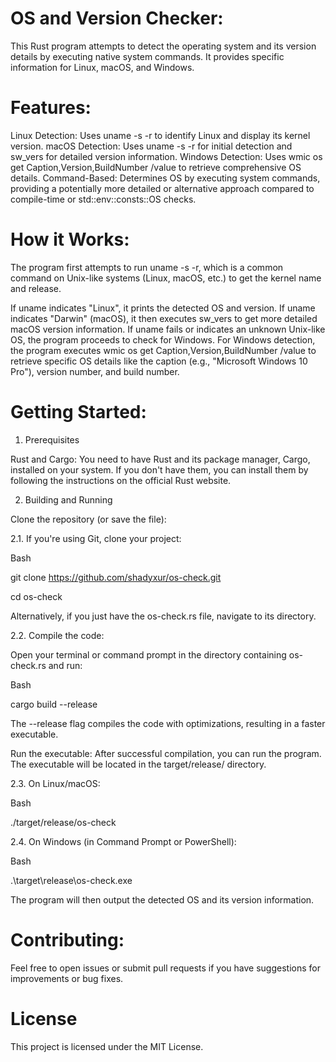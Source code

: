 # OS and Version Checker:
This Rust program attempts to detect the operating system and its version details by executing native system commands. It provides specific information for Linux, macOS, and Windows.

# Features:
Linux Detection: Uses uname -s -r to identify Linux and display its kernel version.
macOS Detection: Uses uname -s -r for initial detection and sw_vers for detailed version information.
Windows Detection: Uses wmic os get Caption,Version,BuildNumber /value to retrieve comprehensive OS details.
Command-Based: Determines OS by executing system commands, providing a potentially more detailed or alternative approach compared to compile-time or std::env::consts::OS checks.

# How it Works:
The program first attempts to run uname -s -r, which is a common command on Unix-like systems (Linux, macOS, etc.) to get the kernel name and release.

If uname indicates "Linux", it prints the detected OS and version.
If uname indicates "Darwin" (macOS), it then executes sw_vers to get more detailed macOS version information.
If uname fails or indicates an unknown Unix-like OS, the program proceeds to check for Windows.
For Windows detection, the program executes wmic os get Caption,Version,BuildNumber /value to retrieve specific OS details like the caption (e.g., "Microsoft Windows 10 Pro"), version number, and build number.

# Getting Started:

1. Prerequisites

Rust and Cargo: You need to have Rust and its package manager, Cargo, installed on your system. If you don't have them, you can install them by following the instructions on the official Rust website.

2. Building and Running

Clone the repository (or save the file):

2.1. If you're using Git, clone your project:

Bash

git clone https://github.com/shadyxur/os-check.git 

cd os-check

Alternatively, if you just have the os-check.rs file, navigate to its directory.

2.2. Compile the code:

Open your terminal or command prompt in the directory containing os-check.rs and run:

Bash

cargo build --release

The --release flag compiles the code with optimizations, resulting in a faster executable.

Run the executable:
After successful compilation, you can run the program. The executable will be located in the target/release/ directory.

2.3. On Linux/macOS:

Bash

./target/release/os-check

2.4. On Windows (in Command Prompt or PowerShell):

Bash

.\target\release\os-check.exe

The program will then output the detected OS and its version information.

# Contributing:
Feel free to open issues or submit pull requests if you have suggestions for improvements or bug fixes.

# License
This project is licensed under the MIT License.
